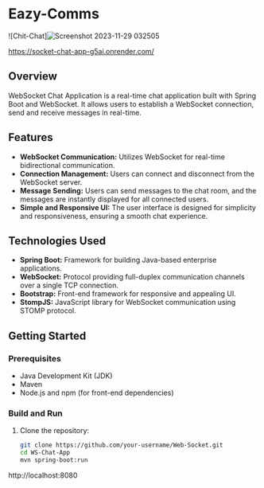 # Eazy-Comms
![Chit-Chat]![Screenshot 2023-11-29 032505](https://github.com/Guyvinay/Web-Socket/assets/119345842/952b0c71-0870-4496-8602-7abe2325285b)

https://socket-chat-app-g5ai.onrender.com/
## Overview

WebSocket Chat Application is a real-time chat application built with Spring Boot and WebSocket. It allows users to establish a WebSocket connection, send and receive messages in real-time.

## Features

- **WebSocket Communication:** Utilizes WebSocket for real-time bidirectional communication.
- **Connection Management:** Users can connect and disconnect from the WebSocket server.
- **Message Sending:** Users can send messages to the chat room, and the messages are instantly displayed for all connected users.
- **Simple and Responsive UI:** The user interface is designed for simplicity and responsiveness, ensuring a smooth chat experience.

## Technologies Used

- **Spring Boot:** Framework for building Java-based enterprise applications.
- **WebSocket:** Protocol providing full-duplex communication channels over a single TCP connection.
- **Bootstrap:** Front-end framework for responsive and appealing UI.
- **StompJS:** JavaScript library for WebSocket communication using STOMP protocol.

## Getting Started

### Prerequisites

- Java Development Kit (JDK)
- Maven
- Node.js and npm (for front-end dependencies)

### Build and Run

1. Clone the repository:

   ```bash
   git clone https://github.com/your-username/Web-Socket.git
   cd WS-Chat-App
   mvn spring-boot:run

http://localhost:8080
